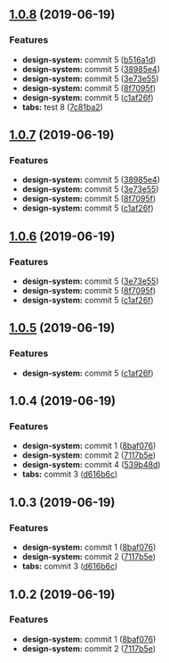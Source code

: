 <a name="1.0.8"></a>
## [1.0.8](https://github.com/MansoorBashaBellary/monorepo/compare/v1.0.4...v1.0.8) (2019-06-19)


### Features

* **design-system:** commit 5 ([b516a1d](https://github.com/MansoorBashaBellary/monorepo/commit/b516a1d))
* **design-system:** commit 5 ([38985e4](https://github.com/MansoorBashaBellary/monorepo/commit/38985e4))
* **design-system:** commit 5 ([3e73e55](https://github.com/MansoorBashaBellary/monorepo/commit/3e73e55))
* **design-system:** commit 5 ([8f7095f](https://github.com/MansoorBashaBellary/monorepo/commit/8f7095f))
* **design-system:** commit 5 ([c1af26f](https://github.com/MansoorBashaBellary/monorepo/commit/c1af26f))
* **tabs:** test 8 ([7c81ba2](https://github.com/MansoorBashaBellary/monorepo/commit/7c81ba2))



<a name="1.0.7"></a>
## [1.0.7](https://github.com/MansoorBashaBellary/monorepo/compare/v1.0.4...v1.0.7) (2019-06-19)


### Features

* **design-system:** commit 5 ([38985e4](https://github.com/MansoorBashaBellary/monorepo/commit/38985e4))
* **design-system:** commit 5 ([3e73e55](https://github.com/MansoorBashaBellary/monorepo/commit/3e73e55))
* **design-system:** commit 5 ([8f7095f](https://github.com/MansoorBashaBellary/monorepo/commit/8f7095f))
* **design-system:** commit 5 ([c1af26f](https://github.com/MansoorBashaBellary/monorepo/commit/c1af26f))



<a name="1.0.6"></a>
## [1.0.6](https://github.com/MansoorBashaBellary/monorepo/compare/v1.0.4...v1.0.6) (2019-06-19)


### Features

* **design-system:** commit 5 ([3e73e55](https://github.com/MansoorBashaBellary/monorepo/commit/3e73e55))
* **design-system:** commit 5 ([8f7095f](https://github.com/MansoorBashaBellary/monorepo/commit/8f7095f))
* **design-system:** commit 5 ([c1af26f](https://github.com/MansoorBashaBellary/monorepo/commit/c1af26f))



<a name="1.0.5"></a>
## [1.0.5](https://github.com/MansoorBashaBellary/monorepo/compare/v1.0.4...v1.0.5) (2019-06-19)


### Features

* **design-system:** commit 5 ([c1af26f](https://github.com/MansoorBashaBellary/monorepo/commit/c1af26f))



<a name="1.0.4"></a>
## 1.0.4 (2019-06-19)


### Features

* **design-system:** commit 1 ([8baf076](https://github.com/MansoorBashaBellary/monorepo/commit/8baf076))
* **design-system:** commit 2 ([7117b5e](https://github.com/MansoorBashaBellary/monorepo/commit/7117b5e))
* **design-system:** commit 4 ([539b48d](https://github.com/MansoorBashaBellary/monorepo/commit/539b48d))
* **tabs:** commit 3 ([d616b6c](https://github.com/MansoorBashaBellary/monorepo/commit/d616b6c))



<a name="1.0.3"></a>
## 1.0.3 (2019-06-19)


### Features

* **design-system:** commit 1 ([8baf076](https://github.com/MansoorBashaBellary/monorepo/commit/8baf076))
* **design-system:** commit 2 ([7117b5e](https://github.com/MansoorBashaBellary/monorepo/commit/7117b5e))
* **tabs:** commit 3 ([d616b6c](https://github.com/MansoorBashaBellary/monorepo/commit/d616b6c))



<a name="1.0.2"></a>
## 1.0.2 (2019-06-19)


### Features

* **design-system:** commit 1 ([8baf076](https://github.com/MansoorBashaBellary/monorepo/commit/8baf076))
* **design-system:** commit 2 ([7117b5e](https://github.com/MansoorBashaBellary/monorepo/commit/7117b5e))



